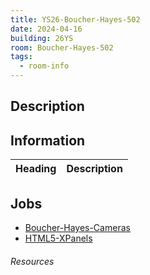 ```yaml
---
title: YS26-Boucher-Hayes-502
date: 2024-04-16
building: 26YS
room: Boucher-Hayes-502
tags:
  - room-info
---
```


## Description

## Information

Heading          | Description
---------------- | -----------------

## Jobs

- [Boucher-Hayes-Cameras](../../01-Projects/Boucher-Hayes-Cameras.md)
- [HTML5-XPanels](../../04-Archive/Completed/HTML5-XPanels.md)


###### Resources
